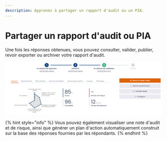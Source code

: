 ```yaml
---
description: Apprenez à partager un rapport d'audit ou un PIA.
---
```


# Partager un rapport d'audit ou PIA

Une fois les réponses obtenues, vous pouvez consulter, valider, publier, revoir exporter ou archiver votre rapport d'audit.

![Exemple de rapport d'audit](<../../.gitbook/assets/image (141).png>)

{% hint style="info" %}
Vous pouvez également visualiser une note d'audit et de risque, ainsi que générer un plan d'action automatiquement construit sur la base des réponses fournies par les répondants.
{% endhint %}

